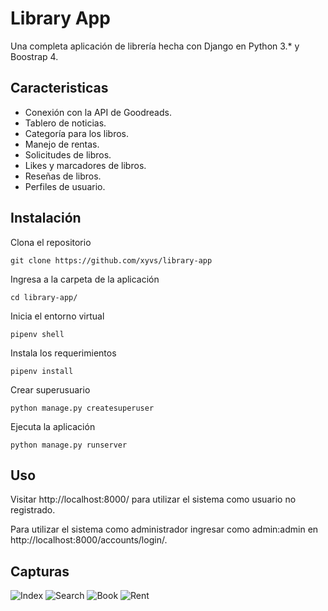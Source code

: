 # Library App

Una completa aplicación de librería hecha con Django en Python 3.* y Boostrap 4.

## Caracteristicas

- Conexión con la API de Goodreads.
- Tablero de noticias.
- Categoría para los libros.
- Manejo de rentas.
- Solicitudes de libros.
- Likes y marcadores de libros.
- Reseñas de libros.
- Perfiles de usuario.

## Instalación

Clona el repositorio

    git clone https://github.com/xyvs/library-app

Ingresa a la carpeta de la aplicación

	cd library-app/

Inicia el entorno virtual

    pipenv shell

Instala los requerimientos

    pipenv install

Crear superusuario

    python manage.py createsuperuser

Ejecuta la aplicación

    python manage.py runserver

## Uso

Visitar http://localhost:8000/ para utilizar el sistema como usuario no registrado.

Para utilizar el sistema como administrador ingresar como admin:admin en http://localhost:8000/accounts/login/.

## Capturas

![Index](https://i.imgur.com/JYZ7nyH.png)
![Search](https://i.imgur.com/BmdqqGG.png)
![Book](https://i.imgur.com/wdNTwJW.png)
![Rent](https://i.imgur.com/93ZaYxv.png)
